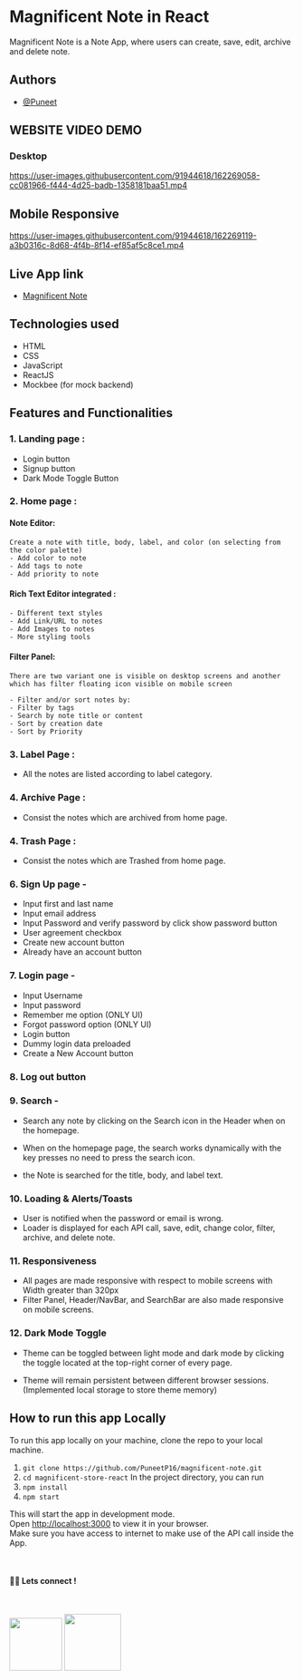 # Magnificent Note in React

Magnificent Note is a Note App, where users can create, save, edit, archive and delete note.

## Authors

- [@Puneet](https://github.com/PuneetP16)

## WEBSITE VIDEO DEMO

### Desktop
https://user-images.githubusercontent.com/91944618/162269058-cc081966-f444-4d25-badb-1358181baa51.mp4
## Mobile Responsive
https://user-images.githubusercontent.com/91944618/162269119-a3b0316c-8d68-4f4b-8f14-ef85af5c8ce1.mp4

## Live App link

- [Magnificent Note](https://magnificent-note.netlify.app/)

## Technologies used

- HTML
- CSS
- JavaScript
- ReactJS
- Mockbee (for mock backend)

## Features and Functionalities

### 1. Landing page :

- Login button
- Signup button
- Dark Mode Toggle Button

### 2. Home page :

#### Note Editor:

    Create a note with title, body, label, and color (on selecting from the color palette)
    - Add color to note
    - Add tags to note
    - Add priority to note

#### Rich Text Editor integrated :

    - Different text styles
    - Add Link/URL to notes
    - Add Images to notes
    - More styling tools

#### Filter Panel:

    There are two variant one is visible on desktop screens and another which has filter floating icon visible on mobile screen

    - Filter and/or sort notes by:
    - Filter by tags
    - Search by note title or content
    - Sort by creation date
    - Sort by Priority

### 3. Label Page :

- All the notes are listed according to label category.

### 4. Archive Page :

- Consist the notes which are archived from home page.

### 4. Trash Page :

- Consist the notes which are Trashed from home page.

### 6. Sign Up page -

- Input first and last name
- Input email address
- Input Password and verify password by click show password button
- User agreement checkbox
- Create new account button
- Already have an account button

### 7. Login page -

- Input Username
- Input password
- Remember me option (ONLY UI)
- Forgot password option (ONLY UI)
- Login button
- Dummy login data preloaded
- Create a New Account button

### 8. Log out button

### 9. Search -

- Search any note by clicking on the Search icon in the Header when on the homepage.

- When on the homepage page, the search works dynamically with the key presses no need to press the search icon.

- the Note is searched for the title, body, and label text.

### 10. Loading & Alerts/Toasts

- User is notified when the password or email is wrong.
- Loader is displayed for each API call, save, edit, change color, filter, archive, and delete note.

### 11. Responsiveness

- All pages are made responsive with respect to mobile screens with Width greater than 320px
- Filter Panel, Header/NavBar, and SearchBar are also made responsive on mobile screens.


### 12. Dark Mode Toggle

- Theme can be toggled between light mode and dark mode by clicking the toggle located at the top-right corner of every page.

- Theme will remain persistent between different browser sessions. (Implemented local storage to store theme memory)

## **How to run this app Locally**

To run this app locally on your machine, clone the repo to your local machine.

1. `git clone https://github.com/PuneetP16/magnificent-note.git`
2. `cd magnificent-store-react`
   In the project directory, you can run
3. `npm install`
4. `npm start`

This will start the app in development mode.\
Open [http://localhost:3000](http://localhost:3000) to view it in your browser.\
Make sure you have access to internet to make use of the API call inside the App.

<br>

#### 👨‍💻 Lets connect !

<br>

<a href="https://twitter.com/Puneet16_/"><img src="https://img.shields.io/badge/Twitter-1DA1F2?style=for-the-badge&logo=twitter&logoColor=white" width="93px"/></a>
<a href="https://www.linkedin.com/in/Puneet16/"><img src="https://img.shields.io/badge/LinkedIn-0077B5?style=for-the-badge&logo=linkedin&logoColor=white" width="100px"/></a>
